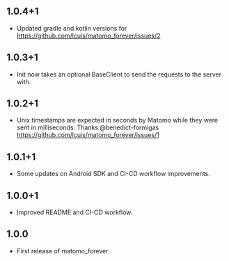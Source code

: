 ## 1.0.4+1

* Updated gradle and kotlin versions for https://github.com/lcuis/matomo_forever/issues/2

## 1.0.3+1

* Init now takes an optional BaseClient to send the requests to the server with.

## 1.0.2+1

* Unix timestamps are expected in seconds by Matomo while they were sent in milliseconds. Thanks @benedict-formigas https://github.com/lcuis/matomo_forever/issues/1

## 1.0.1+1

* Some updates on Android SDK and CI-CD workflow improvements.

## 1.0.0+1

* Improved README and CI-CD workflow.

## 1.0.0

* First release of matomo_forever .
